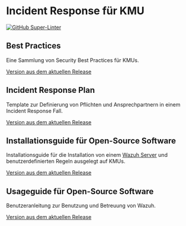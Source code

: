 # Incident Response für KMU
[![GitHub Super-Linter](https://github.com/KMU-Incident-Response/KMU-Security-Best-Practices/workflows/Lint%20Code%20Base/badge.svg)](https://github.com/marketplace/actions/super-linter)
## Best Practices
Eine Sammlung von Security Best Practices für KMUs.

[Version aus dem aktuellen Release](https://github.com/KMU-Incident-Response/KMU-Security-Best-Practices/releases/latest/download/best-practices.pdf)
## Incident Response Plan
Template zur Definierung von Pflichten und Ansprechpartnern in einem Incident Response Fall.

[Version aus dem aktuellen Release](https://github.com/KMU-Incident-Response/KMU-Security-Best-Practices/releases/latest/download/incident-response-plan-template.docx)

## Installationsguide für Open-Source Software
Installationsguide für die Installation von einem [Wazuh Server](https://documentation.wazuh.com/current/getting-started/index.html) und benutzerdefinierten Regeln ausgelegt auf KMUs.

[Version aus dem aktuellen Release](https://github.com/KMU-Incident-Response/KMU-Security-Best-Practices/releases/latest/download/installation-guide-OSS.pdf)

## Usageguide für Open-Source Software
Benutzeranleitung zur Benutzung und Betreuung von Wazuh.

[Version aus dem aktuellen Release](https://github.com/KMU-Incident-Response/KMU-Security-Best-Practices/releases/latest/download/usage-guide-OSS.pdf)
